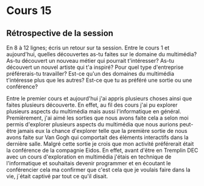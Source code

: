 # Cours 15
## Rétrospective de la session

En 8 à 12 lignes; écris un retour sur ta session. Entre le cours 1 et aujourd'hui, quelles découvertes as-tu faites sur le domaine du multimédia? As-tu découvert un nouveau métier qui pourrait t'intéresser? As-tu découvert un nouvel artiste qui t'a inspiré? Pour quel type d'entreprise préférerais-tu travailler? Est-ce qu'un des domaines du multimédia t'intéresse plus que les autres? Est-ce que tu as préféré une sortie ou une conférence? 


Entre le premier cours et aujourd'hui j'ai appris plusieurs choses ainsi que faites plusieurs découverte. En effet, au fil des cours j'ai pu explorer plusieurs aspects du multimédia mais aussi l'informatique en général. Premièrement, j'ai aimé les sorties que nous avons faite cela a selon moi permis d'explorer plusieurs aspects du multimédia que nous aurions peut-être jamais eux la chance d'explorer telle que la première sortie de nous avons faite sur Van Gogh qui comportait des éléments interactifs dans la dernière salle. Malgré cette sortie je crois que mon activité préférerait était la conférence de la compagnie Eidos. En effet, avant d'être en Tremplin DEC avec un cours d'exploration en multimédia j'étais en technique de l'informatique et souhaitais devenir programmer et en écoutant le conférencier cela ma confirmer que c'est cela que je voulais faire dans la vie, j´était captivé par tout ce qu'il disait.
